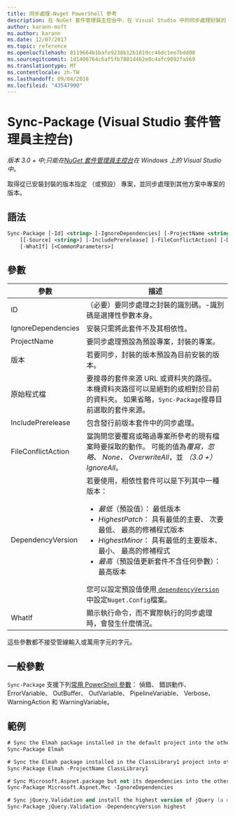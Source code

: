 ```yaml
---
title: 同步處理-Nuget PowerShell 參考
description: 在 NuGet 套件管理員主控台中，在 Visual Studio 中的同步處理封裝的 PowerShell 命令參考。
author: karann-msft
ms.author: karann
ms.date: 12/07/2017
ms.topic: reference
ms.openlocfilehash: 8119664b1bafe9238b12b1819cc46dc1ee7bdd00
ms.sourcegitcommit: 1d1406764c6af5fb7801d462e0c4afc9092fa569
ms.translationtype: MT
ms.contentlocale: zh-TW
ms.lasthandoff: 09/04/2018
ms.locfileid: "43547990"
---
```

# <a name="sync-package-package-manager-console-in-visual-studio"></a>Sync-Package (Visual Studio 套件管理員主控台)

*版本 3.0 + 中;只能在[NuGet 套件管理員主控台](package-manager-console.md)在 Windows 上的 Visual Studio 中。*

取得從已安裝封裝的版本指定 （或預設） 專案，並同步處理到其他方案中專案的版本。

## <a name="syntax"></a>語法

```ps
Sync-Package [-Id] <string> [-IgnoreDependencies] [-ProjectName <string>] [[-Version] <string>]
    [[-Source] <string>] [-IncludePrerelease] [-FileConflictAction] [-DependencyVersion]
    [-WhatIf] [<CommonParameters>]
```

## <a name="parameters"></a>參數

| 參數 | 描述 |
| --- | --- |
| ID | （必要）要同步處理之封裝的識別碼。-識別碼是選擇性參數本身。 |
| IgnoreDependencies | 安裝只需將此套件不及其相依性。 |
| ProjectName | 要同步處理預設為預設專案，封裝的專案。 |
| 版本 | 若要同步，封裝的版本預設為目前安裝的版本。 |
| 原始程式檔 | 要搜尋的套件來源 URL 或資料夾的路徑。 本機資料夾路徑可以是絕對的或相對於目前的資料夾。 如果省略，`Sync-Package`搜尋目前選取的套件來源。 |
| IncludePrerelease | 包含發行前版本套件中的同步處理。 |
| FileConflictAction | 當詢問您要覆寫或略過專案所參考的現有檔案時要採取的動作。 可能的值為*覆寫，忽略、 None、 OverwriteAll*，並 *（3.0 +）* *IgnoreAll*。 |
| DependencyVersion | 若要使用，相依性套件可以是下列其中一種版本：<br/><ul><li>*最低*（預設值）： 最低版本</li><li>*HighestPatch*： 具有最低的主要、 次要最低、 最高的修補程式版本</li><li>*HighestMinor*： 具有最低的主要版本、 最小、 最高的修補程式</li><li>*最高*（預設值更新套件不含任何參數）： 最高版本</li></ul>您可以設定預設值使用[ `dependencyVersion` ](../reference/nuget-config-file.md#config-section)中設定`Nuget.Config`檔案。 |
| WhatIf | 顯示執行命令，而不實際執行的同步處理時，會發生什麼情況。 |

這些參數都不接受管線輸入或萬用字元的字元。

## <a name="common-parameters"></a>一般參數

`Sync-Package` 支援下列[常用 PowerShell 參數](http://go.microsoft.com/fwlink/?LinkID=113216)： 偵錯、 錯誤動作、 ErrorVariable、 OutBuffer、 OutVariable、 PipelineVariable、 Verbose、 WarningAction 和 WarningVariable。

## <a name="examples"></a>範例

```ps
# Sync the Elmah package installed in the default project into the other projects in the solution
Sync-Package Elmah

# Sync the Elmah package installed in the ClassLibrary1 project into other projects in the solution
Sync-Package Elmah -ProjectName ClassLibrary1

# Sync Microsoft.Aspnet.package but not its dependencies into the other projects in the solution
Sync-Package Microsoft.Aspnet.Mvc -IgnoreDependencies

# Sync jQuery.Validation and install the highest version of jQuery (a dependency) from the package source    
Sync-Package jQuery.Validation -DependencyVersion highest
```
